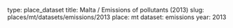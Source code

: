 type: place_dataset
title: Malta / Emissions of pollutants (2013)
slug: places/mt/datasets/emissions/2013
place: mt
dataset: emissions
year: 2013
